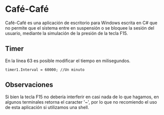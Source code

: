 # Café-Café
Café-Café es una aplicación de escritorio para Windows escrita en C# que no permite que el sistema entre en suspensión o se bloquee la sesión del usuario, mediante la simulación de la presión de la tecla F15.

## Timer
En la línea 63 es posible modificar el tiempo en milisegundos.
```
timer1.Interval = 60000; //Un minuto
```

## Observaciones
Si bien la tecla F15 no debería interferir en casi nada de lo que hagamos, en algunos terminales retorna el caracter '~', por lo que no recomiendo el uso de esta aplicación si utilizamos una shell.

